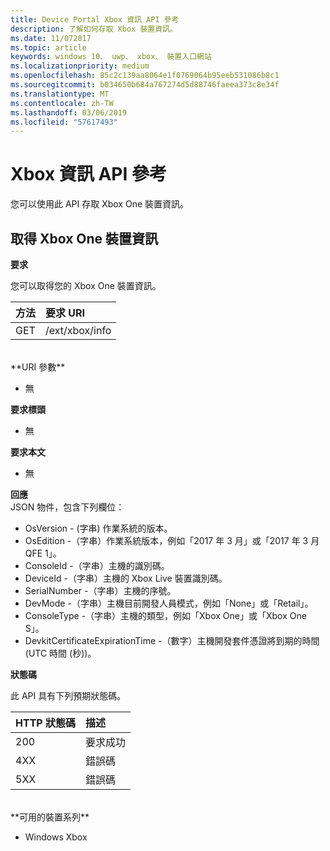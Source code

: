 ```yaml
---
title: Device Portal Xbox 資訊 API 參考
description: 了解如何存取 Xbox 裝置資訊。
ms.date: 11/072017
ms.topic: article
keywords: windows 10、 uwp、 xbox、 裝置入口網站
ms.localizationpriority: medium
ms.openlocfilehash: 85c2c139aa8064e1f0769064b95eeb531086b8c1
ms.sourcegitcommit: b034650b684a767274d5d88746faeea373c8e34f
ms.translationtype: MT
ms.contentlocale: zh-TW
ms.lasthandoff: 03/06/2019
ms.locfileid: "57617493"
---
```

# <a name="xbox-info-api-reference"></a>Xbox 資訊 API 參考   
您可以使用此 API 存取 Xbox One 裝置資訊。

## <a name="get-xbox-one-device-information"></a>取得 Xbox One 裝置資訊

**要求**

您可以取得您的 Xbox One 裝置資訊。

方法      | 要求 URI
:------     | :-----
GET | /ext/xbox/info
<br />
**URI 參數**

- 無

**要求標頭**

- 無

**要求本文**

- 無

**回應**   
JSON 物件，包含下列欄位：

* OsVersion - (字串) 作業系統的版本。
* OsEdition -（字串）作業系統版本，例如「2017 年 3 月」或「2017 年 3 月 QFE 1」。
* ConsoleId -（字串）主機的識別碼。
* DeviceId -（字串）主機的 Xbox Live 裝置識別碼。
* SerialNumber -（字串）主機的序號。
* DevMode -（字串）主機目前開發人員模式，例如「None」或「Retail」。
* ConsoleType -（字串）主機的類型，例如「Xbox One」或「Xbox One S」。
* DevkitCertificateExpirationTime -（數字）主機開發套件憑證將到期的時間 (UTC 時間 (秒))。

**狀態碼**

此 API 具有下列預期狀態碼。

HTTP 狀態碼      | 描述
:------     | :-----
200 | 要求成功
4XX | 錯誤碼
5XX | 錯誤碼

<br />
**可用的裝置系列**

* Windows Xbox